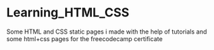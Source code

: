 # Learning_HTML_CSS
Some HTML and CSS static pages i made with the help of tutorials and some html+css pages for the freecodecamp certificate
